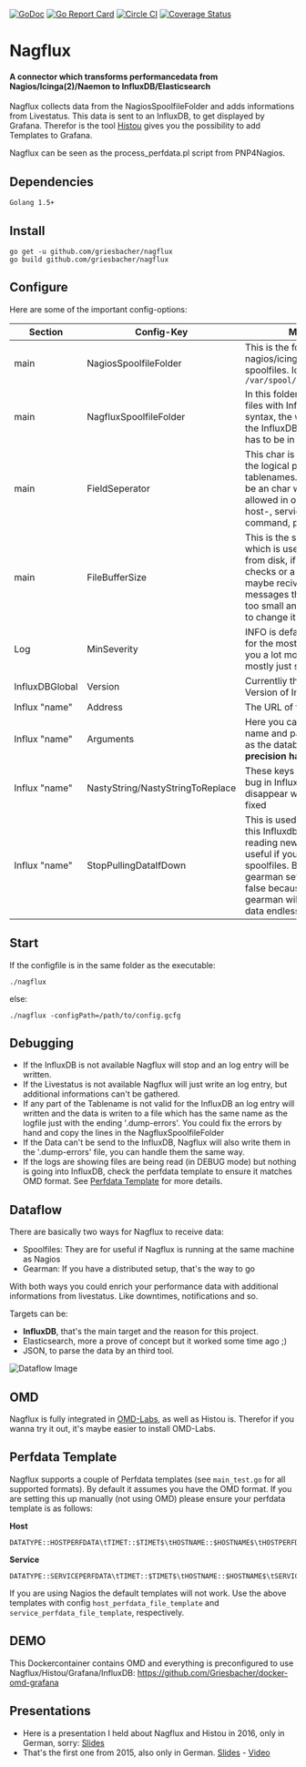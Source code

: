 [![GoDoc](https://godoc.org/github.com/Griesbacher/nagflux?status.svg)](https://godoc.org/github.com/Griesbacher/nagflux)
[![Go Report Card](http://goreportcard.com/badge/Griesbacher/nagflux)](http:/goreportcard.com/report/Griesbacher/nagflux)
[![Circle CI](https://circleci.com/gh/Griesbacher/nagflux/tree/master.svg?style=svg)](https://circleci.com/gh/Griesbacher/nagflux/tree/master)
[![Coverage Status](https://coveralls.io/repos/Griesbacher/nagflux/badge.svg?branch=master&service=github)](https://coveralls.io/github/Griesbacher/nagflux?branch=master)
# Nagflux
#### A connector which transforms performancedata from Nagios/Icinga(2)/Naemon to InfluxDB/Elasticsearch
Nagflux collects data from the NagiosSpoolfileFolder and adds informations from Livestatus. This data is sent to an InfluxDB, to get displayed by Grafana. Therefor is the tool [Histou](https://github.com/Griesbacher/histou) gives you the possibility to add Templates to Grafana.
<p>Nagflux can be seen as the process_perfdata.pl script from PNP4Nagios.</p>

## Dependencies

```
Golang 1.5+
```

## Install
```
go get -u github.com/griesbacher/nagflux
go build github.com/griesbacher/nagflux
```

## Configure
Here are some of the important config-options:

| Section       | Config-Key    | Meaning       |
| ------------- | ------------- | ------------- |
|main|NagiosSpoolfileFolder|This is the folder where nagios/icinga writes its spoolfiles. Icinga2: `/var/spool/icinga2/perfdata`|
|main|NagfluxSpoolfileFolder|In this folder you can dump files with InfluxDBs linequery syntax, the will be shipped to the InfluxDB, the timestamp has to be in ms|
|main|FieldSeperator|This char is used to separate the logical parts of the tablenames. This char has to be an char which is not allowed in one of those: host-, servicename, command, perfdata|
|main|FileBufferSize|This is the size of the buffer which is used to read files from disk, if you have huge checks or a lot of them you maybe recive error messages that your buffer is too small and that's the point to change it|
|Log|MinSeverity|INFO is default an enough for the most. DEBUG give you a lot more data but it's mostly just spamming|
|InfluxDBGlobal|Version|Currentliy the only supported Version of InfluxDB is 0.9+|
|Influx "name"|Address|The URL of the InfluxDB-API|
|Influx "name"|Arguments|Here you can set your user name and password as well as the database. **The precision has to be ms!**|
|Influx "name"|NastyString/NastyStringToReplace|These keys are to avoid a bug in InfluxDB and should disappear when the bug is fixed|
|Influx "name"|StopPullingDataIfDown|This is used to tell Nagflux, if this Influxdb is down to stop reading new data. That's useful if you're using spoolfiles. But if you're using gearman set this always to false because by default gearman will not buffer the data endlessly|

## Start
If the configfile is in the same folder as the executable:
```
./nagflux
```
else:
```
./nagflux -configPath=/path/to/config.gcfg
```

## Debugging
- If the InfluxDB is not available Nagflux will stop and an log entry will be written.
- If the Livestatus is not available Nagflux will just write an log entry, but additional informations can't be gathered.
- If any part of the Tablename is not valid for the InfluxDB an log entry will written and the data is writen to a file which has the same name as the logfile just with the ending '.dump-errors'. You could fix the errors by hand and copy the lines in the NagfluxSpoolfileFolder
- If the Data can't be send to the InfluxDB, Nagflux will also write them in the '.dump-errors' file, you can handle them the same way.
- If the logs are showing files are being read (in DEBUG mode) but nothing is going into InfluxDB, check the perfdata template to ensure it matches OMD format. See [Perfdata Template](https://github.com/Griesbacher/nagflux#perfdata-template) for more details.

## Dataflow
There are basically two ways for Nagflux to receive data:
- Spoolfiles: They are for useful if Nagflux is running at the same machine as Nagios
- Gearman: If you have a distributed setup, that's the way to go
<p>With both ways you could enrich your performance data with additional informations from livestatus. Like downtimes, notifications and so.<p>

Targets can be:

- **InfluxDB**, that's the main target and the reason for this project.
- Elasticsearch, more a prove of concept but it worked some time ago ;)
- JSON, to parse the data by an third tool. 

![Dataflow Image](https://raw.githubusercontent.com/Griesbacher/nagflux/master/doc/NagfluxDataflow.png "Nagflux Dataflow")

## OMD
Nagflux is fully integrated in [OMD-Labs](https://github.com/ConSol/omd), as well as Histou is. Therefor if you wanna try it out, it's maybe easier to install OMD-Labs.

## Perfdata Template
Nagflux supports a couple of Perfdata templates (see `main_test.go` for all supported formats). By default it assumes you have the OMD format. If you are setting this up manually (not using OMD) please ensure your perfdata template is as follows:

**Host**
```
DATATYPE::HOSTPERFDATA\tTIMET::$TIMET$\tHOSTNAME::$HOSTNAME$\tHOSTPERFDATA::$HOSTPERFDATA$\tHOSTCHECKCOMMAND::$HOSTCHECKCOMMAND$
```

**Service**
```
DATATYPE::SERVICEPERFDATA\tTIMET::$TIMET$\tHOSTNAME::$HOSTNAME$\tSERVICEDESC::$SERVICEDESC$\tSERVICEPERFDATA::$SERVICEPERFDATA$\tSERVICECHECKCOMMAND::$SERVICECHECKCOMMAND$
```

If you are using Nagios the default templates will not work. Use the above templates with config `host_perfdata_file_template` and `service_perfdata_file_template`, respectively.

## DEMO
This Dockercontainer contains OMD and everything is preconfigured to use Nagflux/Histou/Grafana/InfluxDB: https://github.com/Griesbacher/docker-omd-grafana

## Presentations
- Here is a presentation I held about Nagflux and Histou in 2016, only in German, sorry: [Slides](http://www.slideshare.net/PhilipGriesbacher/monitoring-workshop-kiel-2016-performancedaten-visualisierung-mit-grafana-influxdb)
- That's the first one from 2015, also only in German. [Slides](https://www.netways.de/fileadmin/images/Events_Trainings/Events/OSMC/2015/Slides_2015/Grafana_meets_Monitoring_Vorstellung_einer_Komplettloesung-Philip_Griesbacher.pdf) - [Video](https://www.youtube.com/watch?v=rY6N2H0UCFQ)
